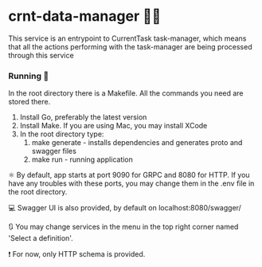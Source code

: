 # crnt-data-manager :man_office_worker:
This service is an entrypoint to CurrentTask task-manager, which means that all the actions performing with the task-manager are being processed through this service

### Running :runner:
In the root directory there is a Makefile. All the commands you need are stored there. 

1) Install Go, preferably the latest version
2) Install Make. If you are using Mac, you may install XCode
3) In the root directory type:
    1) make generate - installs dependencies and generates proto and swagger files
    2) make run - running application

:atom_symbol: By default, app starts at port 9090 for GRPC and 8080 for HTTP.
If you have any troubles with these ports, you may change them in the .env file
in the root directory.

:computer: Swagger UI is also provided, by default on localhost:8080/swagger/

:arrows_clockwise: You may change services in the menu in the top right corner named 'Select a definition'.

:exclamation: For now, only HTTP schema is provided.